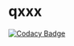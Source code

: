 # qxxx

[![Codacy Badge](https://api.codacy.com/project/badge/Grade/574912b263354c25a546827ce9ca8016)](https://www.codacy.com/app/milan.dunghubel/qxxx?utm_source=github.com&utm_medium=referral&utm_content=gejza/qxxx&utm_campaign=badger)